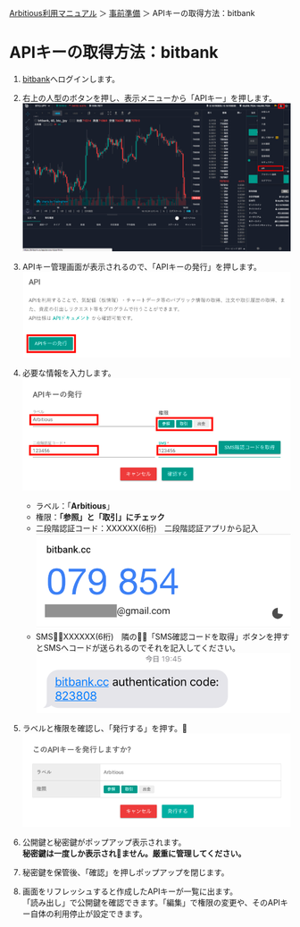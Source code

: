 [Arbitious利用マニュアル](../../) ＞ [事前準備](../) ＞ APIキーの取得方法：bitbank

# APIキーの取得方法：bitbank

1. [bitbank](https://www.btcbox.co.jp/user/login/)へログインします。  

1. 右上の人型のボタンを押し、表示メニューから「APIキー」を押します。  
![](./img01.png)

1. APIキー管理画面が表示されるので、「APIキーの発行」を押します。  
![](./img02.png)

1. 必要な情報を入力します。  
![](./img03.png)

    - ラベル：「**Arbitious**」
    - 権限：**「参照」と「取引」にチェック**
    - 二段階認証コード：XXXXXX(6桁)　二段階認証アプリから記入  
 ![](./auth_2factor.png) 
    - SMS：XXXXXX(6桁)　隣の「SMS確認コードを取得」ボタンを押すとSMSへコードが送られるのでそれを記入してください。  
 ![](./auth_sms.png) 

1. ラベルと権限を確認し、「発行する」を押す。
![](./img04.png)

1. 公開鍵と秘密鍵がポップアップ表示されます。  
**秘密鍵は一度しか表示されません。厳重に管理してください。**  

1. 秘密鍵を保管後、「確認」を押しポップアップを閉じます。

1. 画面をリフレッシュすると作成したAPIキーが一覧に出ます。  
「読み出し」で公開鍵を確認できます。「編集」で権限の変更や、そのAPIキー自体の利用停止が設定できます。